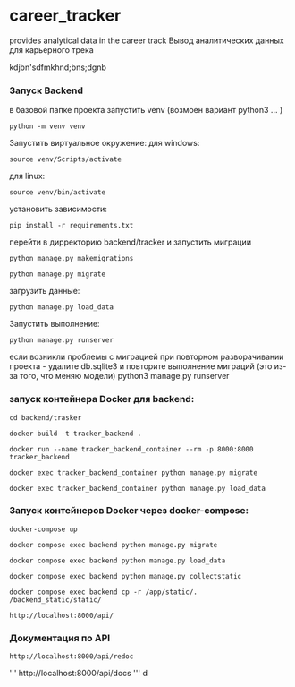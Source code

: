 # career_tracker
provides analytical data in the career track
Вывод аналитических данных для карьерного трека


kdjbn'sdfmkhnd;bns;dgnb


### Запуск Backend
в базовой папке проекта запустить venv (возмоен вариант python3 ... )
```
python -m venv venv
```
Запустить виртуальное окружение:
для windows:
```
source venv/Scripts/activate 
```
для linux:
```
source venv/bin/activate
```
установить зависимости:
```
pip install -r requirements.txt
```
перейти в дирректорию  backend/tracker
и запустить миграции
```
python manage.py makemigrations
```
```
python manage.py migrate
```
загрузить данные:
```
python manage.py load_data
```
Запустить выполнение:
```
python manage.py runserver
```
 

если возникли проблемы с миграцией при повторном разворачивании проекта - удалите db.sqlite3 и повторите выполнение миграций (это из-за того, что меняю модели)
python3 manage.py runserver


### запуск контейнера Docker для backend:
```
cd backend/trasker
```
```
docker build -t tracker_backend . 
```
```
docker run --name tracker_backend_container --rm -p 8000:8000 tracker_backend
```
```
docker exec tracker_backend_container python manage.py migrate
```
```
docker exec tracker_backend_container python manage.py load_data
```


### Запуск контейнеров Docker через docker-compose:

```
docker-compose up 
```
```
docker compose exec backend python manage.py migrate
```
```
docker compose exec backend python manage.py load_data
```
```
docker compose exec backend python manage.py collectstatic 
```
```
docker compose exec backend cp -r /app/static/. /backend_static/static/
```
```
http://localhost:8000/api/
```

### Документация по API

```
http://localhost:8000/api/redoc

```
'''
http://localhost:8000/api/docs
'''
d